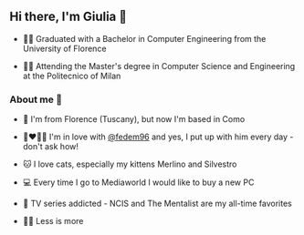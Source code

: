## Hi there, I'm Giulia 👋

+ 👩‍🎓 Graduated with a Bachelor in Computer Engineering from the University of Florence

+ 👩‍💻 Attending the Master's degree in Computer Science and Engineering at the Politecnico of Milan 


### About me 👧

+ 🏡 I'm from Florence (Tuscany), but now I'm based in Como 

+ 👩‍❤️‍💋‍👨 I'm in love with [@fedem96](https://github.com/fedem96) and yes, I put up with him every day - don't ask how!

+ 🐱 I love cats, especially my kittens Merlino and Silvestro

+ 💻 Every time I go to Mediaworld I would like to buy a new PC

+ 🎥 TV series addicted - NCIS and The Mentalist are my all-time favorites

+ 🧘‍♀️ Less is more
